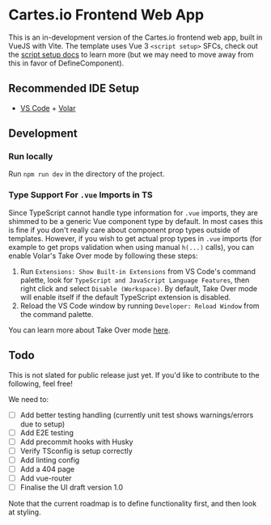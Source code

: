 # Cartes.io Frontend Web App
This is an in-development version of the Cartes.io frontend web app, built in VueJS with Vite. The template uses Vue 3 `<script setup>` SFCs, check out the [script setup docs](https://v3.vuejs.org/api/sfc-script-setup.html#sfc-script-setup) to learn more (but we may need to move away from this in favor of DefineComponent).

## Recommended IDE Setup

- [VS Code](https://code.visualstudio.com/) + [Volar](https://marketplace.visualstudio.com/items?itemName=Vue.volar)

## Development

### Run locally
Run `npm run dev` in the directory of the project.

### Type Support For `.vue` Imports in TS

Since TypeScript cannot handle type information for `.vue` imports, they are shimmed to be a generic Vue component type by default. In most cases this is fine if you don't really care about component prop types outside of templates. However, if you wish to get actual prop types in `.vue` imports (for example to get props validation when using manual `h(...)` calls), you can enable Volar's Take Over mode by following these steps:

1. Run `Extensions: Show Built-in Extensions` from VS Code's command palette, look for `TypeScript and JavaScript Language Features`, then right click and select `Disable (Workspace)`. By default, Take Over mode will enable itself if the default TypeScript extension is disabled.
2. Reload the VS Code window by running `Developer: Reload Window` from the command palette.

You can learn more about Take Over mode [here](https://github.com/johnsoncodehk/volar/discussions/471).

## Todo
This is not slated for public release just yet. If you'd like to contribute to the following, feel free!

We need to:
- [ ] Add better testing handling (currently unit test shows warnings/errors due to setup)
- [ ] Add E2E testing
- [ ] Add precommit hooks with Husky
- [ ] Verify TSconfig is setup correctly
- [ ] Add linting config
- [ ] Add a 404 page
- [ ] Add vue-router
- [ ] Finalise the UI draft version 1.0

Note that the current roadmap is to define functionality first, and then look at styling.